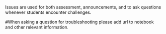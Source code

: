 Issues are used for both assessment, announcements, and to ask questions whenever students encounter challenges.

#When asking a question for troubleshooting please add url to notebook and other relevant information. 
